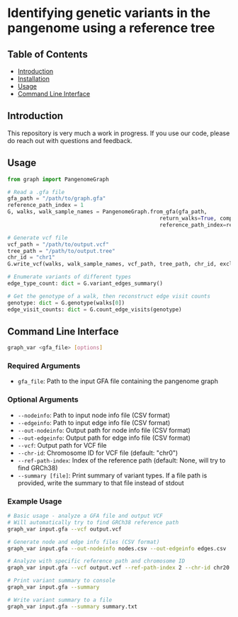 # Identifying genetic variants in the pangenome using a reference tree

## Table of Contents
- [Introduction](#introduction)
- [Installation](#installation)
- [Usage](#usage)
- [Command Line Interface](#command-line-interface)

## Introduction
This repository is very much a work in progress. If you use our code, please do reach out with questions and feedback.

## Usage
```python
from graph import PangenomeGraph

# Read a .gfa file
gfa_path = "/path/to/graph.gfa"
reference_path_index = 1
G, walks, walk_sample_names = PangenomeGraph.from_gfa(gfa_path, 
                                                return_walks=True, compressed=False, 
                                                reference_path_index=reference_path_index)

# Generate vcf file
vcf_path = "/path/to/output.vcf"
tree_path = "/path/to/output.tree"
chr_id = "chr1"
G.write_vcf(walks, walk_sample_names, vcf_path, tree_path, chr_id, exclude_terminus=True)

# Enumerate variants of different types
edge_type_count: dict = G.variant_edges_summary()

# Get the genotype of a walk, then reconstruct edge visit counts
genotype: dict = G.genotype(walks[0])
edge_visit_counts: dict = G.count_edge_visits(genotype)

```

## Command Line Interface

```bash
graph_var <gfa_file> [options]
```

### Required Arguments
- `gfa_file`: Path to the input GFA file containing the pangenome graph

### Optional Arguments
- `--nodeinfo`: Path to input node info file (CSV format)
- `--edgeinfo`: Path to input edge info file (CSV format)
- `--out-nodeinfo`: Output path for node info file (CSV format)
- `--out-edgeinfo`: Output path for edge info file (CSV format)
- `--vcf`: Output path for VCF file
- `--chr-id`: Chromosome ID for VCF file (default: "chr0")
- `--ref-path-index`: Index of the reference path (default: None, will try to find GRCh38)
- `--summary [file]`: Print summary of variant types. If a file path is provided, write the summary to that file instead of stdout

### Example Usage
```bash
# Basic usage - analyze a GFA file and output VCF
# Will automatically try to find GRCh38 reference path
graph_var input.gfa --vcf output.vcf

# Generate node and edge info files (CSV format)
graph_var input.gfa --out-nodeinfo nodes.csv --out-edgeinfo edges.csv

# Analyze with specific reference path and chromosome ID
graph_var input.gfa --vcf output.vcf --ref-path-index 2 --chr-id chr20

# Print variant summary to console
graph_var input.gfa --summary

# Write variant summary to a file
graph_var input.gfa --summary summary.txt
